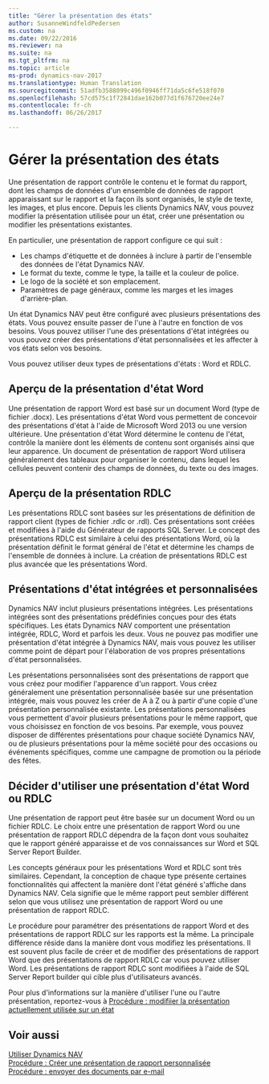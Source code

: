 ```yaml
---
title: "Gérer la présentation des états"
author: SusanneWindfeldPedersen
ms.custom: na
ms.date: 09/22/2016
ms.reviewer: na
ms.suite: na
ms.tgt_pltfrm: na
ms.topic: article
ms-prod: dynamics-nav-2017
ms.translationtype: Human Translation
ms.sourcegitcommit: 51adfb3588099c496f0946ff71da5c6fe518f070
ms.openlocfilehash: 57cd575c1f72841dae162b077d1f676720ee24e7
ms.contentlocale: fr-ch
ms.lasthandoff: 06/26/2017

---
```

    
# <a name="manage-report-layouts"></a>Gérer la présentation des états
Une présentation de rapport contrôle le contenu et le format du rapport, dont les champs de données d'un ensemble de données de rapport apparaissant sur le rapport et la façon ils sont organisés, le style de texte, les images, et plus encore. Depuis les clients Dynamics NAV, vous pouvez modifier la présentation utilisée pour un état, créer une présentation ou modifier les présentations existantes. 

En particulier, une présentation de rapport configure ce qui suit :

- Les champs d'étiquette et de données à inclure à partir de l'ensemble des données de l'état Dynamics NAV.
- Le format du texte, comme le type, la taille et la couleur de police.
- Le logo de la société et son emplacement.
- Paramètres de page généraux, comme les marges et les images d'arrière-plan. 

Un état Dynamics NAV peut être configuré avec plusieurs présentations des états. Vous pouvez ensuite passer de l'une à l'autre en fonction de vos besoins. Vous pouvez utiliser l'une des présentations d'état intégrées ou vous pouvez créer des présentations d'état personnalisées et les affecter à vos états selon vos besoins.

Vous pouvez utiliser deux types de présentations d'états : Word et RDLC.

## <a name="word-report-layout-overview"></a>Aperçu de la présentation d'état Word
Une présentation de rapport Word est basé sur un document Word (type de fichier .docx). Les présentations d'état Word vous permettent de concevoir des présentations d'état à l'aide de Microsoft Word 2013 ou une version ultérieure. Une présentation d'état Word détermine le contenu de l'état, contrôle la manière dont les éléments de contenu sont organisés ainsi que leur apparence. Un document de présentation de rapport Word utilisera généralement des tableaux pour organiser le contenu, dans lequel les cellules peuvent contenir des champs de données, du texte ou des images.

## <a name="rdlc-layout-overview"></a>Aperçu de la présentation RDLC
Les présentations RDLC sont basées sur les présentations de définition de rapport client (types de fichier .rdlc or .rdl). Ces présentations sont créées et modifiées à l'aide du Générateur de rapports SQL Server. Le concept des présentations RDLC est similaire à celui des présentations Word, où la présentation définit le format général de l'état et détermine les champs de l'ensemble de données à inclure. La création de présentations RDLC est plus avancée que les présentations Word.

## <a name="built-in-and-custom-report-layouts"></a>Présentations d'état intégrées et personnalisées
Dynamics NAV inclut plusieurs présentations intégrées. Les présentations intégrées sont des présentations prédéfinies conçues pour des états spécifiques. Les états Dynamics NAV comportent une présentation intégrée, RDLC, Word et parfois les deux. Vous ne pouvez pas modifier une présentation d'état intégrée à Dynamics NAV, mais vous pouvez les utiliser comme point de départ pour l'élaboration de vos propres présentations d'état personnalisées. 

Les présentations personnalisées sont des présentations de rapport que vous créez pour modifier l'apparence d'un rapport. Vous créez généralement une présentation personnalisée basée sur une présentation intégrée, mais vous pouvez les créer de A à Z ou à partir d'une copie d'une présentation personnalisée existante. Les présentations personnalisées vous permettent d'avoir plusieurs présentations pour le même rapport, que vous choisissez en fonction de vos besoins. Par exemple, vous pouvez disposer de différentes présentations pour chaque société Dynamics NAV, ou de plusieurs présentations pour la même société pour des occasions ou événements spécifiques, comme une campagne de promotion ou la période des fêtes.

## <a name="deciding-whether-to-use-a-word-or-rdlc-report-layout"></a>Décider d'utiliser une présentation d'état Word ou RDLC 
Une présentation de rapport peut être basée sur un document Word ou un fichier RDLC. Le choix entre une présentation de rapport Word ou une présentation de rapport RDLC dépendra de la façon dont vous souhaitez que le rapport généré apparaisse et de vos connaissances sur Word et SQL Server Report Builder. 

Les concepts généraux pour les présentations Word et RDLC sont très similaires. Cependant, la conception de chaque type présente certaines fonctionnalités qui affectent la manière dont l'état généré s'affiche dans Dynamics NAV. Cela signifie que le même rapport peut sembler différent selon que vous utilisez une présentation de rapport Word ou une présentation de rapport RDLC.

Le procédure pour paramétrer des présentations de rapport Word et des présentations de rapport RDLC sur les rapports est la même. La principale différence réside dans la manière dont vous modifiez les présentations. Il est souvent plus facile de créer et de modifier des présentations de rapport Word que des présentations de rapport RDLC car vous pouvez utiliser Word. Les présentations de rapport RDLC sont modifiées à l'aide de SQL Server Report builder qui cible plus d'utilisateurs avancés.

Pour plus d'informations sur la manière d'utiliser l'une ou l'autre présentation, reportez-vous à [Procédure : modifiier la présentation actuellement utilisée sur un état](ui-how-change-layout-currently-used-report.md)

## <a name="see-also"></a>Voir aussi
[Utiliser Dynamics NAV](ui-work-product.md)  
[Procédure : Créer une présentation de rapport personnalisée](ui-how-create-custom-report-layout.md)  
[Procédure : envoyer des documents par e-mail](ui-how-send-documents-email.md)

